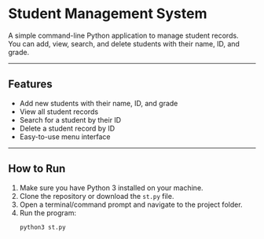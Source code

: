 # Student Management System

A simple command-line Python application to manage student records.  
You can add, view, search, and delete students with their name, ID, and grade.

---

## Features

- Add new students with their name, ID, and grade  
- View all student records  
- Search for a student by their ID  
- Delete a student record by ID  
- Easy-to-use menu interface  

---

## How to Run

1. Make sure you have Python 3 installed on your machine.  
2. Clone the repository or download the `st.py` file.  
3. Open a terminal/command prompt and navigate to the project folder.  
4. Run the program:  
   ```bash
   python3 st.py
